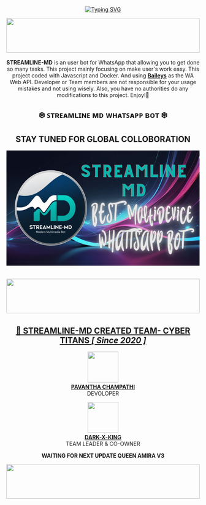 <div align="center">
     
 [![Typing SVG](https://readme-typing-svg.herokuapp.com?font=Rockstar-ExtraBold&color=F01&lines=ＳＴＲＥＡＭＬＩＮＥ+ＭＤ+ＷＨＡＴＳＡＰＰ+ＢＯＴ)](https://git.io/typing-svg)
  
  
  <div align="center">
    <img src="https://i.imgur.com/dBaSKWF.gif" height="90" width="100%">


**STREAMLINE-MD** is an user bot for WhatsApp that allowing you to get done so many tasks. This project mainly focusing on make user's work easy. This project coded with Javascript and Docker. And using **[Baileys](https://github.com/adiwajshing/Baileys)** as the WA Web API. Developer or Team members are not responsible for your usage mistakes and not using wisely. Also, you have no authorities do any modifications to this project. Enjoy!🎈

## ❄️ ꜱᴛʀᴇᴀᴍʟɪɴᴇ  ᴍᴅ ᴡʜᴀᴛꜱᴀᴘᴘ ʙᴏᴛ ❄️ 

##     STAY TUNED FOR GLOBAL COLLOBORATION


 <p align="center">  
 <a href="[https://telegra.ph/file/3206b7e657f890040c5bf.jpg](https://telegra.ph/file/3206b7e657f890040c5bf.jpg)">
    <img alt="ꜱᴛʀᴇᴀᴍʟɪɴᴇ ᴍᴅ" height="300" src="https://raw.githubusercontent.com/PavanthaChampathi/Streamline-MD/refs/heads/main/images/BOTLOGOL_IMG.png?token=GHSAT0AAAAAACX3XHKZGOEEUTY57ZGCWJZAZXRFT5Q">

   <p align="center">
  <a href="#"><img src="http://readme-typing-svg.herokuapp.com?color=ff00ab&center=true&vCenter=true&multiline=false&lines=CYBER+TITANS+2024" alt="">


 <img src="https://i.imgur.com/dBaSKWF.gif" height="90" width="100%">

 
## 🐝 STREAMLINE-MD CREATED TEAM- CYBER TITANS *[ Since 2020 ]*

 <a href="https://github.com/DARK-X-KING"><img src="https://avatars.githubusercontent.com/u/141333739?v=4" width=80 height=80></a>   
**[PAVANTHA CHAMPATHI](https://github.com/PavanthaChampathi)**</br>DEVOLOPER</br>

<a href="https://github.com/DARK-X-KING"><img src="https://avatars.githubusercontent.com/u/173937564?v=4?v=4" width=80 height=80></a>  
**[DARK-X-KING](https://github.com/DARK-X-KING)**</br>TEAM LEADER & CO-OWNER</br>



**WAITING FOR NEXT UPDATE QUEEN AMIRA V3**

<img src="https://i.imgur.com/dBaSKWF.gif" height="90" width="100%">


